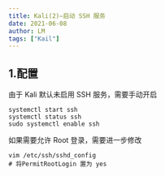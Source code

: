 ```yaml
---
title: Kali(2)—启动 SSH 服务
date: 2021-06-08
author: LM
tags: ["Kail"]
---
```


## 1.配置

由于 Kali 默认未启用 SSH 服务，需要手动开启

```
systemctl start ssh
systemctl status ssh
sudo systemctl enable ssh
```

如果需要允许 Root 登录，需要进一步修改

```
vim /etc/ssh/sshd_config
# 将PermitRootLogin 置为 yes
```

